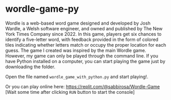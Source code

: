 # wordle-game-py
Wordle is a web-based word game designed and developed by Josh Wardle, a Welsh software engineer, and owned and published by The New York Times Company since 2022. In this game, players get six chances to identify a five-letter word, with feedback provided in the form of colored tiles indicating whether letters match or occupy the proper location for each guess. The game I created was inspired by the main Wordle game. However, my game can only be played through the command line. If you have Python installed on a computer, you can start playing the game just by downloading the folder.

Open the file named ```wordle_game_with_python.py``` and start playing!.

Or you can play online here: https://replit.com/@sabbirosa/Wordle-Game [Wait some time after clicking  ```RUN``` button to start the console]
